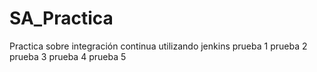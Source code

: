 # SA_Practica
Practica sobre integración continua utilizando jenkins
prueba 1
prueba 2
prueba 3
prueba 4
prueba 5  
